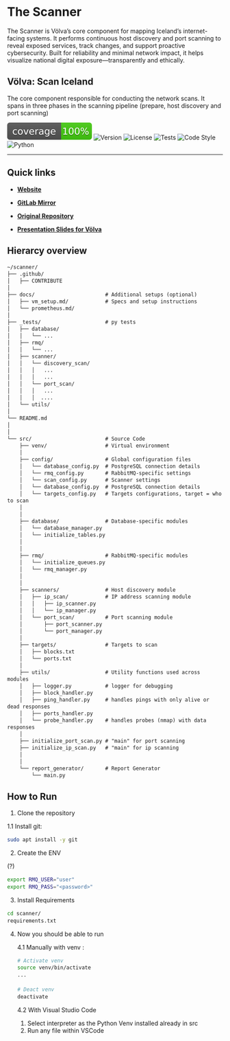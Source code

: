 # The Scanner

The Scanner is Völva’s core component for mapping Iceland’s internet-facing systems. It performs continuous host discovery and port scanning to reveal exposed services, track changes, and support proactive cybersecurity. Built for reliability and minimal network impact, it helps visualize national digital exposure—transparently and ethically.

## Völva: Scan Iceland 

The core component responsible for conducting the network scans. It spans in three phases in the scanning pipeline (prepare, host discovery and port scanning)

![Coverage](.github/img/coverage.svg)
![Version](https://img.shields.io/github/v/tag/volvan/scanner?label=version)
![License](https://img.shields.io/badge/license-Custom--Academic--Use-blue)
![Tests](https://img.shields.io/github/actions/workflow/status/volvan/scanner/tests.yml?branch=main&label=tests)
![Code Style](https://img.shields.io/github/actions/workflow/status/volvan/scanner/formatting.yml?branch=main&label=pep8)
![Python](https://img.shields.io/badge/python-3.11-blue)

---

## Quick links

- **[Website](https://volva.frostbyte.is)**

- **[GitLab Mirror](https://gitlab.frostbyte.is/academic-projects/scan_ice)**

- **[Original Repository](https://github.com/marteinnlundi/ScanICE)**

- **[Presentation Slides for Völva](https://blank.page/)**




## Hierarcy overview 

```t
~/scanner/
├── .github/
│   ├── CONTRIBUTE
│
├── docs/                       # Additional setups (optional)
│   ├── vm_setup.md/            # Specs and setup instructions
│   └── prometheus.md/
│
├── _tests/                     # py tests
│   ├── database/
│   │   └── ...
│   ├── rmq/ 
│   │   └── ...
│   ├── scanner/ 
│   │   └── discovery_scan/
│   │   │   ...
│   │   │   ...
│   │   └── port_scan/
│   │   │   ...
│   │   │  ....
│   └── utils/ 
│
└── README.md
│ 
│ 
└── src/                        # Source Code
    ├── venv/                   # Virtual environment
    │
    ├── config/                 # Global configuration files
    │   └── database_config.py  # PostgreSQL connection details
    │   └── rmq_config.py       # RabbitMQ-specific settings
    │   └── scan_config.py      # Scanner settings
    │   └── database_config.py  # PostgreSQL connection details
    │   └── targets_config.py   # Targets configurations, target = who to scan
    │
    │
    ├── database/               # Database-specific modules 
    │   └── database_manager.py
    │   └── initialize_tables.py
    │
    │
    ├── rmq/                    # RabbitMQ-specific modules
    │   └── initialize_queues.py
    │   └── rmq_manager.py 
    │
    │
    ├── scanners/               # Host discovery module     
    │   ├── ip_scan/            # IP address scanning module
    │   │   ├── ip_scanner.py
    │   │   └── ip_manager.py
    │   └── port_scan/          # Port scanning module
    │       ├── port_scanner.py
    │       └── port_manager.py
    │
    ├── targets/                # Targets to scan
    │   ├── blocks.txt 
    │   └── ports.txt 
    │
    ├── utils/                  # Utility functions used across modules
    │   ├── logger.py           # logger for debugging
    │   ├── block_handler.py
    │   ├── ping_handler.py     # handles pings with only alive or dead responses
    │   ├── ports_handler.py
    │   └── probe_handler.py    # handles probes (nmap) with data responses
    │
    ├── initialize_port_scan.py # "main" for port scanning
    ├── initialize_ip_scan.py   # "main" for ip scanning
    │
    │
    └── report_generator/       # Report Generator
        └── main.py
```




## How to Run

1. Clone the repository 

1.1 Install git: 

```bash
sudo apt install -y git
```


2. Create the ENV

(?)

```bash
export RMQ_USER="user"
export RMQ_PASS="<password>" 
```


3. Install Requirements 


```bash
cd scanner/
requirements.txt
```

4. Now you should be able to run 

    4.1 Manually with venv : 

    ```bash
    # Activate venv
    source venv/bin/activate
    ...

    # Deact venv
    deactivate
    ```

    4.2 With Visual Studio Code 

    1. Select interpreter as the Python Venv installed already in src 
    2. Run any file within VSCode

